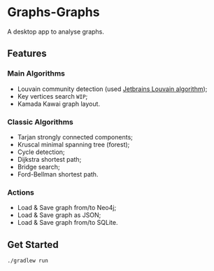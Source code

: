 # Graphs-Graphs 
A desktop app to analyse graphs.

## Features
### Main Algorithms
- Louvain community detection (used [Jetbrains Louvain algorithm](https://github.com/JetBrains-Research/louvain));
- Key vertices search `WIP`;
- Kamada Kawai graph layout.

### Classic Algorithms
- Tarjan strongly connected components;
- Kruscal minimal spanning tree (forest);
- Cycle detection;
- Dijkstra shortest path;
- Bridge search;
- Ford-Bellman shortest path.

### Actions
- Load & Save graph from/to Neo4j;
- Load & Save graph as JSON;
- Load & Save graph from/to SQLite.

## Get Started

```declarative
./gradlew run
```